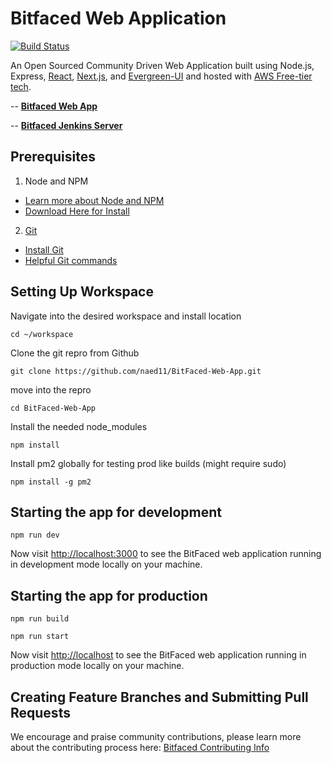 # Bitfaced Web Application

[![Build Status](http://ec2-54-210-215-229.compute-1.amazonaws.com:8080/buildStatus/icon?job=BitFacedBuildDeploy)](http://ec2-54-210-215-229.compute-1.amazonaws.com:8080/job/BitFacedBuildDeploy/)

An Open Sourced Community Driven Web Application built using Node.js, Express, [React](https://reactjs.org/), [Next.js](https://nextjs.org/), and [Evergreen-UI](https://evergreen.segment.com/components) and hosted with [AWS Free-tier tech](https://aws.amazon.com/free/).

-- [**Bitfaced Web App**](http://ec2-52-14-244-30.us-east-2.compute.amazonaws.com/)

-- [**Bitfaced Jenkins Server**](http://ec2-54-210-215-229.compute-1.amazonaws.com:8080/)

Prerequisites
-----

1. Node and NPM 
  - [Learn more about Node and NPM](https://github.com/naed11/BitFaced-Web-App/wiki/Learn-More-About-Node.js-and-npm)
  - [Download Here for Install](https://nodejs.org/en/download/)
2. [Git](https://git-scm.com/)
  - [Install Git](https://git-scm.com/book/en/v2/Getting-Started-Installing-Git)
  - [Helpful Git commands](https://www.atlassian.com/dam/jcr:8132028b-024f-4b6b-953e-e68fcce0c5fa/atlassian-git-cheatsheet.pdf)

Setting Up Workspace
-----

Navigate into the desired workspace and install location

`cd ~/workspace`

Clone the git repro from Github

`git clone https://github.com/naed11/BitFaced-Web-App.git`

move into the repro

`cd BitFaced-Web-App`

Install the needed node_modules

`npm install`

Install pm2 globally for testing prod like builds (might require sudo)

`npm install -g pm2`

Starting the app for development
-----

`npm run dev`

Now visit [http://localhost:3000](http://localhost:3000) to see the BitFaced web application running in development mode locally on your machine.

Starting the app for production
-----

`npm run build`

`npm run start`

Now visit [http://localhost](http://localhost) to see the BitFaced web application running in production mode locally on your machine.

Creating Feature Branches and Submitting Pull Requests
-----

We encourage and praise community contributions, please learn more about the contributing process here: [Bitfaced Contributing Info](https://github.com/naed11/Bitfaced-Web-App/blob/master/CONTRIBUTING.md)
